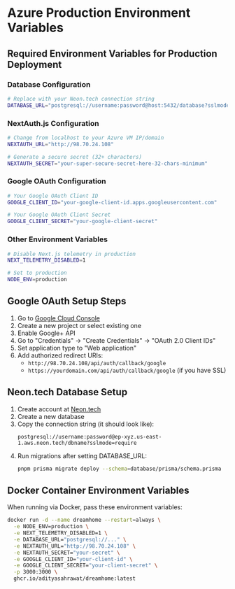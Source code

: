 # Azure Production Environment Variables

## Required Environment Variables for Production Deployment

### Database Configuration
```bash
# Replace with your Neon.tech connection string
DATABASE_URL="postgresql://username:password@host:5432/database?sslmode=require"
```

### NextAuth.js Configuration
```bash
# Change from localhost to your Azure VM IP/domain
NEXTAUTH_URL="http://98.70.24.108"

# Generate a secure secret (32+ characters)
NEXTAUTH_SECRET="your-super-secure-secret-here-32-chars-minimum"
```

### Google OAuth Configuration
```bash
# Your Google OAuth Client ID
GOOGLE_CLIENT_ID="your-google-client-id.apps.googleusercontent.com"

# Your Google OAuth Client Secret  
GOOGLE_CLIENT_SECRET="your-google-client-secret"
```

### Other Environment Variables
```bash
# Disable Next.js telemetry in production
NEXT_TELEMETRY_DISABLED=1

# Set to production
NODE_ENV=production
```

## Google OAuth Setup Steps

1. Go to [Google Cloud Console](https://console.cloud.google.com/)
2. Create a new project or select existing one
3. Enable Google+ API
4. Go to "Credentials" → "Create Credentials" → "OAuth 2.0 Client IDs"
5. Set application type to "Web application"
6. Add authorized redirect URIs:
   - `http://98.70.24.108/api/auth/callback/google`
   - `https://yourdomain.com/api/auth/callback/google` (if you have SSL)

## Neon.tech Database Setup

1. Create account at [Neon.tech](https://neon.tech/)
2. Create a new database
3. Copy the connection string (it should look like):
   ```
   postgresql://username:password@ep-xyz.us-east-1.aws.neon.tech/dbname?sslmode=require
   ```
4. Run migrations after setting DATABASE_URL:
   ```bash
   pnpm prisma migrate deploy --schema=database/prisma/schema.prisma
   ```

## Docker Container Environment Variables

When running via Docker, pass these environment variables:

```bash
docker run -d --name dreamhome --restart=always \
  -e NODE_ENV=production \
  -e NEXT_TELEMETRY_DISABLED=1 \
  -e DATABASE_URL="postgresql://..." \
  -e NEXTAUTH_URL="http://98.70.24.108" \
  -e NEXTAUTH_SECRET="your-secret" \
  -e GOOGLE_CLIENT_ID="your-client-id" \
  -e GOOGLE_CLIENT_SECRET="your-client-secret" \
  -p 3000:3000 \
  ghcr.io/adityasahrawat/dreamhome:latest
```